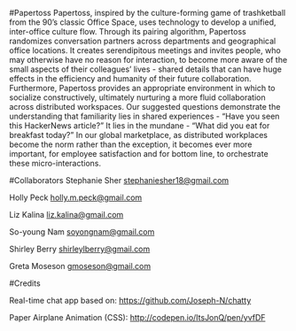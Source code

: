 #Papertoss
Papertoss, inspired by the culture-forming game of trashketball from the 90’s classic Office Space, uses technology to develop a unified, inter-office culture flow. Through its pairing algorithm, Papertoss randomizes conversation partners across departments and geographical office locations. It creates serendipitous meetings and invites people, who may otherwise have no reason for interaction, to become more aware of the small aspects of their colleagues’ lives - shared details that can have huge effects in the efficiency and humanity of their future collaboration. Furthermore, Papertoss provides an appropriate environment in which to socialize constructively, ultimately nurturing a more fluid collaboration across distributed workspaces. Our suggested questions demonstrate the understanding that familiarity lies in shared experiences - “Have you seen this HackerNews article?” It lies in the mundane - “What did you eat for breakfast today?” In our global marketplace, as distributed workplaces become the norm rather than the exception, it becomes ever more important, for employee satisfaction and for bottom line, to orchestrate these micro-interactions.

#Collaborators 
Stephanie Sher
stephaniesher18@gmail.com

Holly Peck 
holly.m.peck@gmail.com

Liz Kalina
liz.kalina@gmail.com

So-young Nam
soyongnam@gmail.com

Shirley Berry
shirleylberry@gmail.com

Greta Moseson
gmoseson@gmail.com

#Credits

Real-time chat app based on: https://github.com/Joseph-N/chatty

Paper Airplane Animation (CSS): http://codepen.io/ItsJonQ/pen/yvfDF